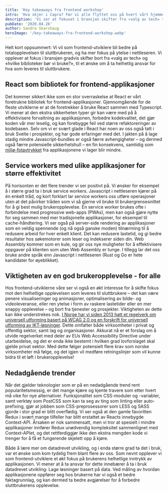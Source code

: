 ```yaml
---
title: 'Key takeaways fra frontend workshop'
intro: 'Hva skjer i Capra? Før vi alle flyttet oss på hvert vårt hjemmekontor arrangerte vi en frontend workshop for å løfte blikket, se overordnet på trender og våre ønsker fremover, og ikke minst ta pulsen på frontend-miljøet i Capra. Vi diskuterte hvilke teknologier vi foretrekker, hva vi føler vi burde lære oss fremover, hvilke trender vi har observert, samt hvilke teknologier vi ønsker å se mindre av. Her er våre takeaways – og så kommer det nok en oppfølgingssak som går mer i dybden etterhvert!'
description: 'Vi ser at fokuset i bransjen skifter fra «valg av tech» til et ønske om å ta helhetlig ansvar for hva som leveres til sluttbrukere. Les mer om tendensene her!'
pubDate: '2020.04.26'
author: Sandra Skarshaug
heroImage: '/key-takeaways-fra-frontend-workshop.webp'
---
```


Helt kort oppsummert: Vi vil som frontend-utviklere bli bedre på totalopplevelsen til sluttbrukeren, og ha mer fokus på ytelse i nettleseren. Vi opplever at fokus i bransjen gradvis skifter bort fra «valg av tech» og «hvilke biblioteker bør vi bruke?», til et ønske om å ta helhetlig ansvar for hva som leveres til sluttbrukere.

## React som bibliotek for frontend-applikasjoner

Det kommer sikkert ikke som en stor overraskelse at React er vårt foretrukne bibliotek for frontend-applikasjoner. Gjennomgående for de fleste utviklerne er at de foretrekker å bruke React sammen med Typescript. Vi mener at den ekstra sikkerheten typer gir kan være med på å effektivisere forvaltning av applikasjonen, forbedre kodekvalitet, det gjør koden vår mer leselig, og kan forebygge feil ved større refaktoreringer av kodebasen. Selv om vi er svært glade i React har noen av oss også tatt i bruk Svelte i prosjekter, og har gode erfaringer med det. I jakten på å lage stadig mindre Javascript-bundles er også færre avhengigheter – og dermed også færre potensielle sikkerhetshull – en fin konsekvens, samtidig som [miljø-fotavtrykket](https://youtu.be/BzX4aTRPzno?t=1470) fra applikasjonene vi lager blir mindre.

## Service workers med ulike applikasjoner for større effektivitet

På horisonten er det flere trender vi ser positivt på. Vi ønsker for eksempel å i større grad ta i bruk service workers. Javascript i nettleseren kjører på én enkelt tråd, og kort forklart lar service workers oss utføre operasjoner uten at det påvirker tråden som vi så gjerne vil bruke til brukergrensesnittet for å gi best mulig brukeropplevelse. En service worker brukes ofte i forbindelse med progressive web-apps (PWAs), men kan også gjøre nytte for seg sammen med mer tradisjonelle applikasjoner, for eksempel til cache-håndtering. Vi ser også på server-side rendering av applikasjoner som en veldig spennende (og nå også ganske moden) tilnærming til å redusere arbeid for hver enkelt klient. Det kan redusere lastetid, og gi bedre resultater hos søkemotorer som leser og indekserer siden din. Web Assembly kommer som en kule, og gir oss nye muligheter for å effektivisere oppgaver på klienten som uten Web Assembly er tunge. I tillegg lar det oss bruke andre språk enn Javascript i nettleseren (Rust og Go er hete kandidater for øyeblikket).

## Viktigheten av en god brukeropplevelse - for alle

Hos frontend-utviklerne våre ser vi også en økt interesse for å skifte fokus mot den helhetlige opplevelsen som leveres til sluttbrukere – det kan være penere visualiseringer og animasjoner, optimalisering av bilde- og videoleveranse, eller ren ytelse i form av raskere lastetider eller en mer snappy opplevelse – og bort fra tjenester og prosjekter. Viktigheten av dette kan ikke understrekes nok. [I Norge har vi siden 2013 hatt et regelverk om universell utforming basert på WCAG 2.0 og en forskrift for universell utforming av IKT-løsninger](https://uu.difi.no/nyhet/2018/09/eus-webdirektiv-blir-en-del-av-norsk-regelverk). Dette omfatter både virksomheter i privat og offentlig sektor, samt lag og organisasjoner. Akkurat nå er et forslag om å utvide regelverket med deler av EUs Web Accessibility Directive under utarbeidelse, og det er enda ikke bestemt i hvilken grad lovforslaget skal gjelde privat sektor. Med dette følger potensielt flere krav som norske virksomheter må følge, og det igjen vil medføre retningslinjer som vil kunne bidra til et løft i brukeropplevelse!

## Nedadgående trender

Når det gjelder teknologier som er på en nedadgående trend rent popularitetsmessig, er det mange kjære og kjente travere som etter hvert må vike for nye alternativer. Funksjonalitet som CSS-moduler og -variabler, samt verktøy som PostCSS som kan ta seg av ting som linting eller auto-prefixing, gjør at jobben som CSS-preprosessorer som LESS og SASS gjorde i stor grad er blitt overflødig. Vi ser også at den gamle favoritten Redux i svært mange tilfeller har blitt erstattet av Reacts innebygde Context-API. Årsaken er nok sammensatt, men vi tror at spesielt i mindre applikasjoner innfører Redux unødvendig kompleksitet sammenlignet med Context-APIet, og det rettferdiggjør ikke den ekstra mengden kode vi trenger for å få et fungerende skjelett opp å kjøre.

Både å lære mer om datadrevet utvikling, og i enda større grad ta det i bruk, var et ønske som kom tydelig frem blant flere av oss. Som nevnt opplever vi som frontend-utviklere et økt fokus på brukerens helhetlige inntrykk av applikasjonen. Vi mener at å ta ansvar for dette innebærer å ta i bruk datadrevet utvikling: Lage løsninger basert på data. Ved måling av hvordan applikasjonene oppfører seg hos brukerne har vi også et bedre faktagrunnlag, og kan dermed ta bedre avgjørelser for å forbedre sluttbrukerens opplevelse.
